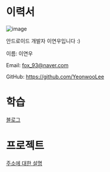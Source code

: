 # 이력서
![image](https://user-images.githubusercontent.com/29223461/190564953-35433d30-d72b-44d4-89bc-7c06bc0ec606.png)


안드로이드 개발자 이연우입니다 :)


이름: 이연우

Email: fox_93@naver.com

GitHub: https://github.com/YeonwooLee

# 학습
[블로그](https://yanoos.tistory.com/category/cs)


# 프로젝트
[주소에 대한 설명](http://www.google.co.kr)

